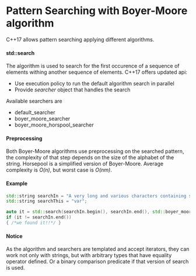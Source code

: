 # Pattern Searching with Boyer-Moore algorithm

C++17 allows pattern searching applying different algorithms.

#### std::search

The algorithm is used to search for the first occurence of a sequence of elements withing another sequence of elements.
C++17 offers updated api:

- Use execution policy to run the default algorithm search in parallel
- Provide _searcher_ object that handles the search

Available searchers are

- default_searcher
- boyer_moore_searcher
- boyer_moore_horspool_searcher

#### Preprocessing

Both Boyer-Moore algorithms use preprocessing on the searched pattern, the complexity of that step depends on the size of the alphabet of the string.
Horsepool is a simplified version of Boyer-Moore. Average complexity is *O(n)*, but worst case is *O(nm)*.

#### Example

```cpp
std::string searchIn = "A very long and various characters containing string";
std::string searchThis = "var";

auto it = std::search(searchIn.begin(), searchIn.end(), std::boyer_moore_searcher(searchThis.begin(), searchThis.end()));
if (it != searchIn.end())
{ /*we found it!!*/ }
```

#### Notice

As the algorithm and searchers are templated and accept iterators, they can work not only with strings, but with arbitrary types that have equality operator defined. Or a binary comparison predicate if that version of search is used.
